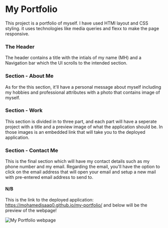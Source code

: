 # My  Portfolio

This project is a portfolio of myself. I have used HTMl layout and CSS styling. it uses technologies like media queries and flexx to make the page responsive.
   
### The Header 

The header contains a title with the intials of my name (MH) and a Navigation bar which the UI scrolls to the intended section.

### Section - About Me 

As for the this section, it'll have a personal message about myself including my hobbies and professional attributes with a photo that contains image of myself.

### Section - Work

This section is divided in to three part, and each part will have a seperate project with a title and a preview image of what the application should be. In those images is an embedded link that will take you to the deployed application.

### Section - Contact Me

This is the final section which will have my contact details such as my phone number and my email. Regarding the email, you'll have the option to click on the email address that will open your email and setup a new mail with pre-entered email address to send to.



#### N/B

This is the link to the deployed application: https://mohamedisaaq0.github.io/my-portfolio/ and below will be the preview of the webpage!


![My Portfolio webpage](preview.png)
